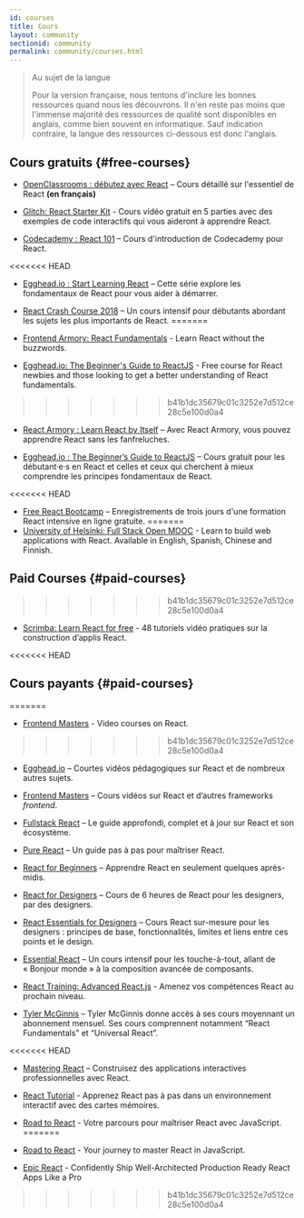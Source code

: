 ```yaml
---
id: courses
title: Cours
layout: community
sectionid: community
permalink: community/courses.html
---
```


> Au sujet de la langue
>
>Pour la version française, nous tentons d'inclure les bonnes ressources quand nous les découvrons. Il n'en reste pas moins que l'immense majorité des ressources de qualité sont disponibles en anglais, comme bien souvent en informatique. Sauf indication contraire, la langue des ressources ci-dessous est donc l'anglais.

## Cours gratuits {#free-courses}

- [OpenClassrooms : débutez avec React](https://openclassrooms.com/fr/courses/7008001-debutez-avec-react) – Cours détaillé sur l'essentiel de React **(en français)**

- [Glitch: React Starter Kit](https://glitch.com/glimmer/post/react-starter-kit) - Cours vidéo gratuit en 5 parties avec des exemples de code interactifs qui vous aideront à apprendre React.

- [Codecademy : React 101](https://www.codecademy.com/learn/react-101) – Cours d'introduction de Codecademy pour React.

<<<<<<< HEAD
- [Egghead.io : Start Learning React](https://egghead.io/courses/start-learning-react) – Cette série explore les fondamentaux de React pour vous aider à démarrer.

- [React Crash Course 2018](https://www.youtube.com/watch?v=Ke90Tje7VS0) – Un cours intensif pour débutants abordant les sujets les plus importants de React.
=======
- [Frontend Armory: React Fundamentals](https://frontarm.com/courses/react-fundamentals/) - Learn React without the buzzwords.

- [Egghead.io: The Beginner's Guide to ReactJS](https://egghead.io/courses/the-beginner-s-guide-to-react) - Free course for React newbies and those looking to get a better understanding of React fundamentals.
>>>>>>> b41b1dc35679c01c3252e7d512ce28c5e100d0a4

- [React Armory : Learn React by Itself](https://reactarmory.com/guides/learn-react-by-itself) – Avec React Armory, vous pouvez apprendre React sans les fanfreluches.

- [Egghead.io : The Beginner’s Guide to ReactJS](https://egghead.io/courses/the-beginner-s-guide-to-reactjs) – Cours gratuit pour les débutant·e·s en React et celles et ceux qui cherchent à mieux comprendre les principes fondamentaux de React.

<<<<<<< HEAD
- [Free React Bootcamp](https://tylermcginnis.com/free-react-bootcamp/) – Enregistrements de trois jours d'une formation React intensive en ligne gratuite.
=======
- [University of Helsinki: Full Stack Open MOOC](https://fullstackopen.com/en/) - Learn to build web applications with React. Available in English, Spanish, Chinese and Finnish.


## Paid Courses {#paid-courses}
>>>>>>> b41b1dc35679c01c3252e7d512ce28c5e100d0a4

- [Scrimba: Learn React for free](https://scrimba.com/g/glearnreact) - 48 tutoriels vidéo pratiques sur la construction d’applis React.

<<<<<<< HEAD
## Cours payants {#paid-courses}
=======
- [Frontend Masters](https://frontendmasters.com/learn/react/) - Video courses on React.
>>>>>>> b41b1dc35679c01c3252e7d512ce28c5e100d0a4

- [Egghead.io](https://egghead.io/browse/frameworks/react) – Courtes vidéos pédagogiques sur React et de nombreux autres sujets.

- [Frontend Masters](https://frontendmasters.com/courses/) – Cours vidéos sur React et d’autres frameworks *frontend*.

- [Fullstack React](https://www.fullstackreact.com/) – Le guide approfondi, complet et à jour sur React et son écosystème.

- [Pure React](https://daveceddia.com/pure-react/) – Un guide pas à pas pour maîtriser React.

- [React for Beginners](https://reactforbeginners.com/) – Apprendre React en seulement quelques après-midis.

- [React for Designers](https://designcode.io/react) – Cours de 6 heures de React pour les designers, par des designers.

- [React Essentials for Designers](https://learnreact.design) – Cours React sur-mesure pour les designers : principes de base, fonctionnalités, limites et liens entre ces points et le design.

- [Essential React](https://learnreact.com/lessons/2018-essential-react-1-overview) – Un cours intensif pour les touche-à-tout, allant de « Bonjour monde » à la composition avancée de composants.

- [React Training: Advanced React.js](https://courses.reacttraining.com/p/advanced-react) - Amenez vos compétences React au prochain niveau.

- [Tyler McGinnis](https://tylermcginnis.com/courses) – Tyler McGinnis donne accès à ses cours moyennant un abonnement mensuel. Ses cours comprennent notamment “React Fundamentals” et “Universal React”.

<<<<<<< HEAD
- [Mastering React](https://codewithmosh.com/p/mastering-react/) – Construisez des applications interactives professionnelles avec React.

- [React Tutorial](https://react-tutorial.app) - Apprenez React pas à pas dans un environnement interactif avec des cartes mémoires.

- [Road to React](https://www.roadtoreact.com/) - Votre parcours pour maîtriser React avec JavaScript.
=======
- [Road to React](https://www.roadtoreact.com/) - Your journey to master React in JavaScript.

- [Epic React](https://epicreact.dev/) - Confidently Ship Well-Architected Production Ready React Apps Like a Pro
>>>>>>> b41b1dc35679c01c3252e7d512ce28c5e100d0a4
